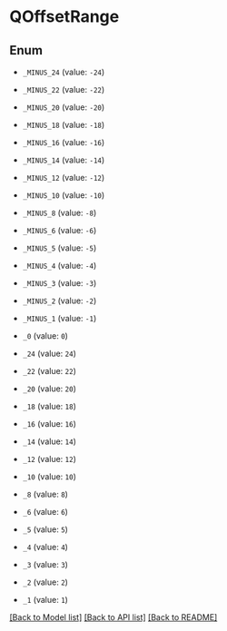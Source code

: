 # QOffsetRange

## Enum


* `_MINUS_24` (value: `-24`)

* `_MINUS_22` (value: `-22`)

* `_MINUS_20` (value: `-20`)

* `_MINUS_18` (value: `-18`)

* `_MINUS_16` (value: `-16`)

* `_MINUS_14` (value: `-14`)

* `_MINUS_12` (value: `-12`)

* `_MINUS_10` (value: `-10`)

* `_MINUS_8` (value: `-8`)

* `_MINUS_6` (value: `-6`)

* `_MINUS_5` (value: `-5`)

* `_MINUS_4` (value: `-4`)

* `_MINUS_3` (value: `-3`)

* `_MINUS_2` (value: `-2`)

* `_MINUS_1` (value: `-1`)

* `_0` (value: `0`)

* `_24` (value: `24`)

* `_22` (value: `22`)

* `_20` (value: `20`)

* `_18` (value: `18`)

* `_16` (value: `16`)

* `_14` (value: `14`)

* `_12` (value: `12`)

* `_10` (value: `10`)

* `_8` (value: `8`)

* `_6` (value: `6`)

* `_5` (value: `5`)

* `_4` (value: `4`)

* `_3` (value: `3`)

* `_2` (value: `2`)

* `_1` (value: `1`)


[[Back to Model list]](../README.md#documentation-for-models) [[Back to API list]](../README.md#documentation-for-api-endpoints) [[Back to README]](../README.md)


